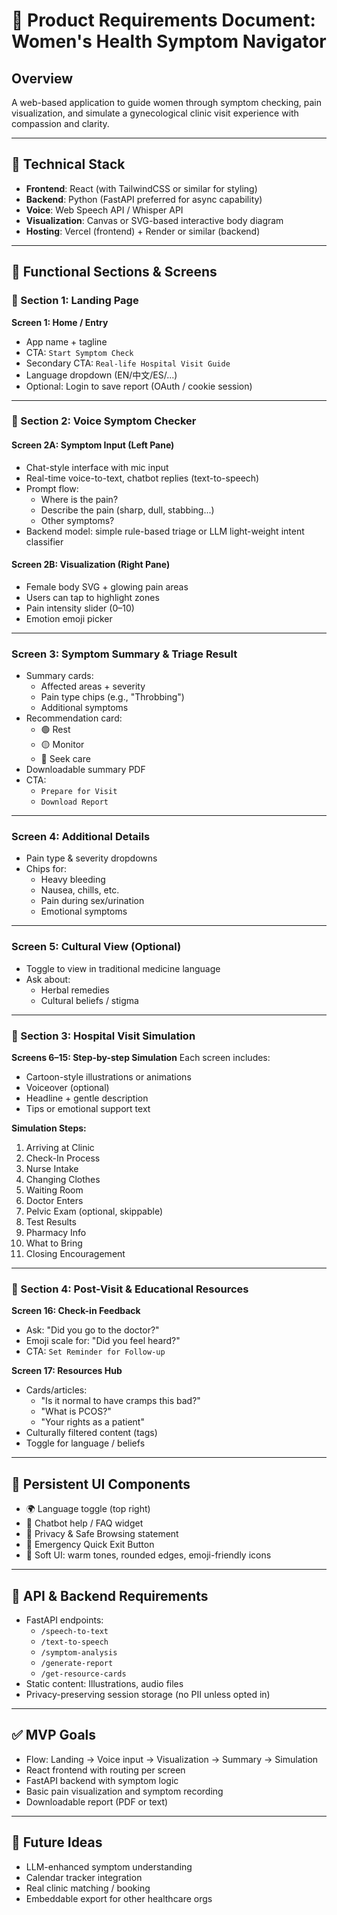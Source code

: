 # 📝 Product Requirements Document: Women's Health Symptom Navigator

## Overview
A web-based application to guide women through symptom checking, pain visualization, and simulate a gynecological clinic visit experience with compassion and clarity. 

---

## 🔧 Technical Stack
- **Frontend**: React (with TailwindCSS or similar for styling)
- **Backend**: Python (FastAPI preferred for async capability)
- **Voice**: Web Speech API / Whisper API
- **Visualization**: Canvas or SVG-based interactive body diagram
- **Hosting**: Vercel (frontend) + Render or similar (backend)

---

## 📌 Functional Sections & Screens

### 🔹 Section 1: Landing Page

**Screen 1: Home / Entry**
- App name + tagline
- CTA: `Start Symptom Check`
- Secondary CTA: `Real-life Hospital Visit Guide`
- Language dropdown (EN/中文/ES/...)
- Optional: Login to save report (OAuth / cookie session)

---

### 🔹 Section 2: Voice Symptom Checker

#### Screen 2A: Symptom Input (Left Pane)
- Chat-style interface with mic input
- Real-time voice-to-text, chatbot replies (text-to-speech)
- Prompt flow:
  - Where is the pain?
  - Describe the pain (sharp, dull, stabbing...)
  - Other symptoms?
- Backend model: simple rule-based triage or LLM light-weight intent classifier

#### Screen 2B: Visualization (Right Pane)
- Female body SVG + glowing pain areas
- Users can tap to highlight zones
- Pain intensity slider (0–10)
- Emotion emoji picker

---

### Screen 3: Symptom Summary & Triage Result
- Summary cards:
  - Affected areas + severity
  - Pain type chips (e.g., "Throbbing")
  - Additional symptoms
- Recommendation card:
  - 🟢 Rest
  - 🟡 Monitor
  - 🔴 Seek care
- Downloadable summary PDF
- CTA:
  - `Prepare for Visit`
  - `Download Report`

---

### Screen 4: Additional Details
- Pain type & severity dropdowns
- Chips for:
  - Heavy bleeding
  - Nausea, chills, etc.
  - Pain during sex/urination
  - Emotional symptoms

---

### Screen 5: Cultural View (Optional)
- Toggle to view in traditional medicine language
- Ask about:
  - Herbal remedies
  - Cultural beliefs / stigma

---

### 🔹 Section 3: Hospital Visit Simulation

**Screens 6–15: Step-by-step Simulation**
Each screen includes:
- Cartoon-style illustrations or animations
- Voiceover (optional)
- Headline + gentle description
- Tips or emotional support text

**Simulation Steps:**
1. Arriving at Clinic
2. Check-In Process
3. Nurse Intake
4. Changing Clothes
5. Waiting Room
6. Doctor Enters
7. Pelvic Exam (optional, skippable)
8. Test Results
9. Pharmacy Info
10. What to Bring
11. Closing Encouragement

---

### 🔹 Section 4: Post-Visit & Educational Resources

**Screen 16: Check-in Feedback**
- Ask: "Did you go to the doctor?"
- Emoji scale for: "Did you feel heard?"
- CTA: `Set Reminder for Follow-up`

**Screen 17: Resources Hub**
- Cards/articles:
  - "Is it normal to have cramps this bad?"
  - "What is PCOS?"
  - "Your rights as a patient"
- Culturally filtered content (tags)
- Toggle for language / beliefs

---

## 🧩 Persistent UI Components
- 🌍 Language toggle (top right)
- 💬 Chatbot help / FAQ widget
- 🔐 Privacy & Safe Browsing statement
- 🛑 Emergency Quick Exit Button
- 🧸 Soft UI: warm tones, rounded edges, emoji-friendly icons

---

## 🧪 API & Backend Requirements
- FastAPI endpoints:
  - `/speech-to-text`
  - `/text-to-speech`
  - `/symptom-analysis`
  - `/generate-report`
  - `/get-resource-cards`
- Static content: Illustrations, audio files
- Privacy-preserving session storage (no PII unless opted in)

---

## ✅ MVP Goals
- Flow: Landing → Voice input → Visualization → Summary → Simulation
- React frontend with routing per screen
- FastAPI backend with symptom logic
- Basic pain visualization and symptom recording
- Downloadable report (PDF or text)

---

## 🔮 Future Ideas
- LLM-enhanced symptom understanding
- Calendar tracker integration
- Real clinic matching / booking
- Embeddable export for other healthcare orgs
